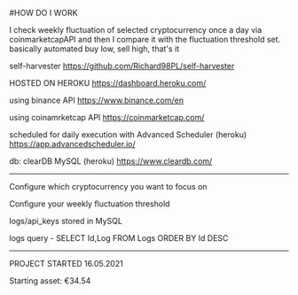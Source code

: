 #HOW DO I WORK

I check weekly fluctuation of selected cryptocurrency once a day via coinmarketcapAPI and then I compare it with the fluctuation threshold set.
basically automated buy low, sell high, that's it

self-harvester https://github.com/Richard98PL/self-harvester

HOSTED ON HEROKU https://dashboard.heroku.com/

using binance API https://www.binance.com/en

using coinamrketcap API https://coinmarketcap.com/

scheduled for daily execution with Advanced Scheduler (heroku) https://app.advancedscheduler.io/

db: clearDB MySQL (heroku) https://www.cleardb.com/
___________________________________

Configure which cryptocurrency you want to focus on

Configure your weekly fluctuation threshold

logs/api_keys stored in MySQL

logs query - SELECT Id,Log FROM Logs ORDER BY Id DESC
___________________________________
PROJECT STARTED 16.05.2021

Starting asset: €34.54
